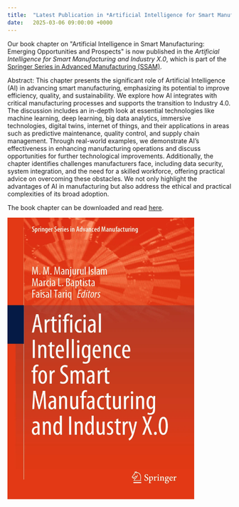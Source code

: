 ```yaml
---
title:  "Latest Publication in *Artificial Intelligence for Smart Manufacturing and Industry X.0 Springer Series in Advanced Manufacturing (SSAM)*"
date:   2025-03-06 09:00:00 +0000
---
```


Our book chapter on "Artificial Intelligence in Smart Manufacturing: Emerging Opportunities and Prospects" is now published in the *Artificial Intelligence for Smart Manufacturing and Industry X.0*, which is part of the [Springer Series in Advanced Manufacturing (SSAM)](https://www.springer.com/series/7113).

Abstract: This chapter presents the significant role of Artificial Intelligence (AI) in advancing smart manufacturing, emphasizing its potential to improve efficiency, quality, and sustainability. We explore how AI integrates with critical manufacturing processes and supports the transition to Industry 4.0. The discussion includes an in-depth look at essential technologies like machine learning, deep learning, big data analytics, immersive technologies, digital twins, internet of things, and their applications in areas such as predictive maintenance, quality control, and supply chain management. Through real-world examples, we demonstrate AI’s effectiveness in enhancing manufacturing operations and discuss opportunities for further technological improvements. Additionally, the chapter identifies challenges manufacturers face, including data security, system integration, and the need for a skilled workforce, offering practical advice on overcoming these obstacles. We not only highlight the advantages of AI in manufacturing but also address the ethical and practical complexities of its broad adoption.


The book chapter can be downloaded and read [here](https://link.springer.com/chapter/10.1007/978-3-031-80154-9_2).

<img src="/assets/Figures/BookChapter.png" width="420">
